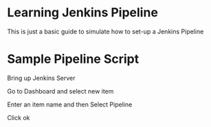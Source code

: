 # Learning Jenkins Pipeline

This is just a basic guide to simulate how to set-up a Jenkins Pipeline

# Sample Pipeline Script

Bring up Jenkins Server

Go to Dashboard and select new item

Enter an item name and then Select Pipeline

Click ok
